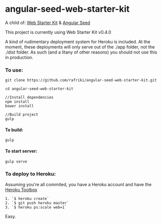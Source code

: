 # angular-seed-web-starter-kit

A child of:
[Web Starter Kit](http://developers.google.com/web/starter-kit) & [Angular Seed](https://github.com/angular/angular-seed)

This project is currently using Web Starter Kit v0.4.0

A kind of rudimentary deployment system for Heroku is included.  At the moment, these deployments will only serve out of the ./app folder, not the ./dist folder.  As such (and a litany of other reasons) you should not use this in production.


### To use:

	git clone https://github.com/rafriki/angular-seed-web-starter-kit.git

	cd angular-seed-web-starter-kit

	//Install dependencies
	npm install
	bower install

	//Build project
	gulp

#### To build:

	gulp

#### To start server:

	gulp serve

### To deploy to Heroku:

Assuming you're all commited, you have a Heroku account and have the [Heroku Toolbox](https://toolbelt.heroku.com/)

	1. `$ heroku create`
	2. `$ git push heroku master`
	3. `$ heroku ps:scale web=1`

Easy.  